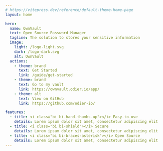 ```yaml
---
# https://vitepress.dev/reference/default-theme-home-page
layout: home

hero:
  name: OwnVault
  text: Open Source Password Manager
  tagline: The solution to stores your sensitive information
  image:
    light: /logo-light.svg
    dark: /logo-dark.svg
    alt: OwnVault
  actions:
    - theme: brand
      text: Get Started
      link: /guide/get-started
    - theme: brand
      text: Go to my vault
      link: https://ownvault.odier.io/app/
    - theme: alt
      text: View on GitHub
      link: https://github.com/odier-io/

features:
  - title: <i class="bi bi-hand-thumbs-up"></i> Easy-to-use
    details: Lorem ipsum dolor sit amet, consectetur adipiscing elit
  - title: <i class="bi bi-shield"></i> Secure
    details: Lorem ipsum dolor sit amet, consectetur adipiscing elit
  - title: <i class="bi bi-braces-asterisk"></i> Open Source
    details: Lorem ipsum dolor sit amet, consectetur adipiscing elit
---
```

